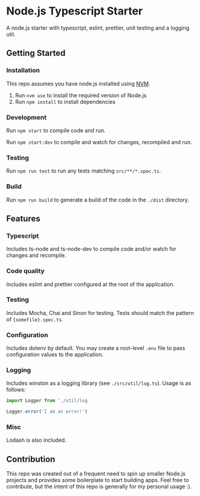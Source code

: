 # Node.js Typescript Starter

A node.js starter with typescript, eslint, prettier, unit testing and a logging util.

## Getting Started

### Installation

This repo assumes you have node.js installed using [NVM](https://github.com/nvm-sh/nvm).

1. Run `nvm use` to install the required version of Node.js
2. Run `npm install` to install dependencies

### Development

Run `npm start` to compile code and run.

Run `npm start:dev` to compile and watch for changes, recompiled and run.

### Testing

Run `npm run test` to run any tests matching `src/**/*.spec.ts`.

### Build

Run `npm run build` to generate a build of the code in the `./dist` directory.

## Features

### Typescript

Includes ts-node and ts-node-dev to compile code and/or watch for changes and recompile.

### Code quality

Includes eslint and prettier configured at the root of the application.

### Testing

Includes Mocha, Chai and Sinon for testing. Tests should match the pattern of `{somefile}.spec.ts`.

### Configuration

Includes dotenv by default. You may create a root-level `.env` file to pass configuration values to the application.

### Logging

Includes winston as a logging library (see `./src/util/log.ts`). Usage is as follows:

```typescript
import Logger from './util/log

Logger.error('I am an error!')
```

### Misc

Lodash is also included.

## Contribution

This repo was created out of a frequent need to spin up smaller Node.js projects and provides some boilerplate to start building apps. Feel free to contribute, but the intent of this repo is generally for my personal usage :).


